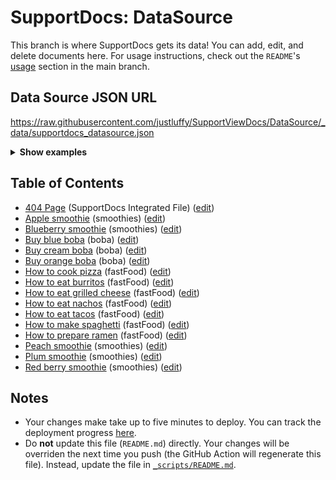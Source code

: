 # SupportDocs: DataSource
This branch is where SupportDocs gets its data! You can add, edit, and delete documents here. For usage instructions, check out the `README`'s [usage](https://github.com/aheze/SupportDocs#using-the-github-repository) section in the main branch.

## Data Source JSON URL
<a href="https://raw.githubusercontent.com/justluffy/SupportViewDocs/DataSource/_data/supportdocs_datasource.json">https://raw.githubusercontent.com/justluffy/SupportViewDocs/DataSource/_data/supportdocs_datasource.json</a>

<details markdown="1">
<summary><strong>Show examples</strong></summary>

<hr>

### SwiftUI
```swift
struct SwiftUIExampleView_MinimalCode: View {
    let dataSource = URL(string: "https://raw.githubusercontent.com/justluffy/SupportViewDocs/DataSource/_data/supportdocs_datasource.json")!
    @State var supportDocsPresented = false
    
    var body: some View {
        Button("Present SupportDocs from SwiftUI!") { supportDocsPresented = true }
        .sheet(isPresented: $supportDocsPresented, content: {
            SupportDocsView(dataSource: dataSource, isPresented: $supportDocsPresented)
        })
    }
}
```

### UIKit
```swift
class UIKitExampleController_MinimalCode: UIViewController {
    /**
    Connect this inside the storyboard.
    
    This is just for demo purposes, so it's not connected yet.
    */
    @IBAction func presentButtonPressed(_ sender: Any) {
        let dataSource = URL(string: "https://raw.githubusercontent.com/justluffy/SupportViewDocs/DataSource/_data/supportdocs_datasource.json")!
    
        let supportDocsViewController = SupportDocsViewController(dataSource: dataSource)
        self.present(supportDocsViewController, animated: true, completion: nil)
    }
}
```

<hr>

</details>

## Table of Contents
- [404 Page](https://justluffy.github.io/SupportViewDocs/404) (SupportDocs Integrated File) ([edit](https://github.com/justluffy/SupportViewDocs/edit/DataSource/SupportViewDocs/404.md))
- [Apple smoothie](https://justluffy.github.io/SupportViewDocs/Sample-Smoothies/Apple) (smoothies) ([edit](https://github.com/justluffy/SupportViewDocs/edit/DataSource/Sample-Smoothies/Apple.md))
- [Blueberry smoothie](https://justluffy.github.io/SupportViewDocs/Sample-Smoothies/Blueberry) (smoothies) ([edit](https://github.com/justluffy/SupportViewDocs/edit/DataSource/Sample-Smoothies/Blueberry.md))
- [Buy blue boba](https://justluffy.github.io/SupportViewDocs/Sample-Boba/BuyBlueBoba) (boba) ([edit](https://github.com/justluffy/SupportViewDocs/edit/DataSource/Sample-Boba/BuyBlueBoba.md))
- [Buy cream boba](https://justluffy.github.io/SupportViewDocs/Sample-Boba/BuyCreamBoba) (boba) ([edit](https://github.com/justluffy/SupportViewDocs/edit/DataSource/Sample-Boba/BuyCreamBoba.md))
- [Buy orange boba](https://justluffy.github.io/SupportViewDocs/Sample-Boba/BuyOrangeBoba) (boba) ([edit](https://github.com/justluffy/SupportViewDocs/edit/DataSource/Sample-Boba/BuyOrangeBoba.md))
- [How to cook pizza](https://justluffy.github.io/SupportViewDocs/Sample-FastFood/HowToCookPizza) (fastFood) ([edit](https://github.com/justluffy/SupportViewDocs/edit/DataSource/Sample-FastFood/HowToCookPizza.md))
- [How to eat burritos](https://justluffy.github.io/SupportViewDocs/Sample-FastFood/HowToEatBurritos) (fastFood) ([edit](https://github.com/justluffy/SupportViewDocs/edit/DataSource/Sample-FastFood/HowToEatBurritos.md))
- [How to eat grilled cheese](https://justluffy.github.io/SupportViewDocs/Sample-FastFood/HowToEatGrilledCheese) (fastFood) ([edit](https://github.com/justluffy/SupportViewDocs/edit/DataSource/Sample-FastFood/HowToEatGrilledCheese.md))
- [How to eat nachos](https://justluffy.github.io/SupportViewDocs/Sample-FastFood/HowToEatNachos) (fastFood) ([edit](https://github.com/justluffy/SupportViewDocs/edit/DataSource/Sample-FastFood/HowToEatNachos.md))
- [How to eat tacos](https://justluffy.github.io/SupportViewDocs/Sample-FastFood/HowToEatTacos) (fastFood) ([edit](https://github.com/justluffy/SupportViewDocs/edit/DataSource/Sample-FastFood/HowToEatTacos.md))
- [How to make spaghetti](https://justluffy.github.io/SupportViewDocs/Sample-FastFood/HowToMakeSpaghetti) (fastFood) ([edit](https://github.com/justluffy/SupportViewDocs/edit/DataSource/Sample-FastFood/HowToMakeSpaghetti.md))
- [How to prepare ramen](https://justluffy.github.io/SupportViewDocs/Sample-FastFood/HowToPrepareRamen) (fastFood) ([edit](https://github.com/justluffy/SupportViewDocs/edit/DataSource/Sample-FastFood/HowToPrepareRamen.md))
- [Peach smoothie](https://justluffy.github.io/SupportViewDocs/Sample-Smoothies/Peach) (smoothies) ([edit](https://github.com/justluffy/SupportViewDocs/edit/DataSource/Sample-Smoothies/Peach.md))
- [Plum smoothie](https://justluffy.github.io/SupportViewDocs/Sample-Smoothies/Plum) (smoothies) ([edit](https://github.com/justluffy/SupportViewDocs/edit/DataSource/Sample-Smoothies/Plum.md))
- [Red berry smoothie](https://justluffy.github.io/SupportViewDocs/Sample-Smoothies/RedBerries) (smoothies) ([edit](https://github.com/justluffy/SupportViewDocs/edit/DataSource/Sample-Smoothies/RedBerries.md))


## Notes
- Your changes make take up to five minutes to deploy. You can track the deployment progress [here](https://github.com/justluffy/SupportViewDocs/deployments/activity_log?environment=github-pages).
- Do **not** update this file (`README.md`) directly. Your changes will be overriden the next time you push (the GitHub Action will regenerate this file). Instead, update the file in [`_scripts/README.md`](https://github.com/justluffy/SupportViewDocs/edit/DataSource/_scripts/README.md). 